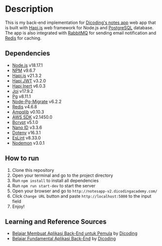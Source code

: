 # Description

This is my back-end implementation for [Dicoding's notes app](http://notesapp-v3.dicodingacademy.com/) web app that is built with [Hapi.js](https://hapi.dev/) web framework for Node.js and [PostgreSQL](https://www.postgresql.org/) database. The app is also integrated with [RabbitMQ](https://www.rabbitmq.com/) for sending email notification and [Redis](https://redis.io/) for caching.

## Dependencies

- [Node.js](https://nodejs.org/en/) v18.17.1
- [NPM](https://www.npmjs.com/) v9.6.7
- [Hapi.js](https://hapi.dev/) v21.3.2
- [Hapi JWT](https://www.npmjs.com/package/@hapi/jwt) v3.2.0
- [Hapi Inert](https://www.npmjs.com/package/@hapi/inert) v6.0.3
- [Joi](https://www.npmjs.com/package/joi) v17.9.2
- [Pg](https://www.npmjs.com/package/pg) v8.11.1
- [Node-Pg-Migrate](https://www.npmjs.com/package/node-pg-migrate) v6.2.2
- [Redis](https://www.npmjs.com/package/redis) v4.6.8
- [Ampqlib](https://www.npmjs.com/package/amqplib) v0.10.3
- [AWS SDK](https://www.npmjs.com/package/aws-sdk) v2.1450.0
- [Bcrypt](https://www.npmjs.com/package/bcrypt) v5.1.0
- [Nano ID](https://www.npmjs.com/package/nanoid) v3.3.6
- [Dotenv](https://www.npmjs.com/package/dotenv) v16.3.1
- [EsLint](https://eslint.org/) v8.33.0
- [Nodemon](https://nodemon.io/) v3.0.1

## How to run

1. Clone this repository
2. Open your terminal and go to the project directory
3. Run `npm install` to install all dependencies
4. Run `npm run start-dev` to start the server
5. Open your browser and go to `http://notesapp-v2.dicodingacademy.com/`
6. Click `Change URL` button and paste `http://localhost:5000` to the input field
7. Enjoy!

## Learning and Reference Sources

- [Belajar Membuat Aplikasi Back-End untuk Pemula](https://www.dicoding.com/academies/261) by [Dicoding](https://www.dicoding.com/)
- [Belajar Fundamental Aplikasi Back-End](https://www.dicoding.com/academies/271) by [Dicoding](https://www.dicoding.com/)

